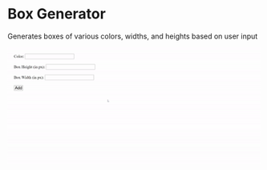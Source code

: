 <h1>Box Generator</h1>
<p>Generates boxes of various colors, widths, and heights based on user input</p>
<img src="demo/box_generator.gif">